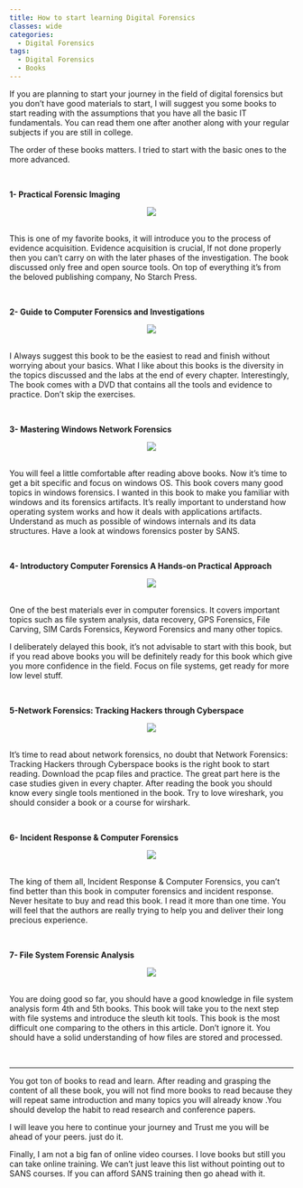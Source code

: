 ```yaml
---
title: How to start learning Digital Forensics
classes: wide
categories:
  - Digital Forensics
tags:
  - Digital Forensics
  - Books
---
```


If you are planning to start your journey in the field of digital forensics but you don’t have good materials to start, I will suggest you some books to start reading with the assumptions that you have all the basic IT fundamentals. You can read them one after another along with your regular subjects if you are still in college.

The order of these books matters. I tried to start with the basic ones to the more advanced.

<!-- more -->

<br>

**1- Practical Forensic Imaging** 

<div style="text-align:center"><img src="/imgs/practical forensics imaging.png" /></div>

<br>


This is one of my favorite books, it will introduce you to the process of evidence acquisition. Evidence acquisition is crucial, If not done properly then you can’t carry on with the later phases of the investigation. The book discussed only free and open source tools. On top of everything it’s from the beloved publishing company, No Starch Press.

<br>

**2- Guide to Computer Forensics and Investigations**

<div style="text-align:center"><img src="/imgs/Guide to Computer Forensics and Investigations.jpeg" /></div>

<br>

I Always suggest this book to be the easiest to read and finish without worrying about your basics. What I like about this books is the diversity in the topics discussed and the labs at the end of every chapter. Interestingly, The book comes with a DVD that contains all the tools and evidence to practice. Don’t skip the exercises.

<br>

**3- Mastering Windows Network Forensics**

<div style="text-align:center"><img src="/imgs/Master windows forensics.jpeg" /></div>

<br>

You will feel a little comfortable after reading above books. Now it’s time to get a bit specific and focus on windows OS. This book covers many good topics in windows forensics. I wanted in this book to make you familiar with windows and its forensics artifacts. It’s really important to understand how operating system works and how it deals with applications artifacts. Understand as much as possible of windows internals and its data structures. Have a look at windows forensics poster by SANS.

<br>

**4- Introductory Computer Forensics A Hands-on Practical Approach**

<div style="text-align:center"><img src="/imgs/Introductory computer forensics hands-on practical approache.png" /></div>

<br>

One of the best materials ever in computer forensics. It covers important topics such as file system analysis, data recovery, GPS Forensics, File Carving, SIM Cards Forensics, Keyword Forensics and many other topics.

I deliberately delayed this book, it’s not advisable to start with this book, but if you read above books you will be definitely ready for this book which give you more confidence in the field. Focus on file systems, get ready for more low level stuff. 

<br>

**5-Network Forensics: Tracking Hackers through Cyberspace**

<div style="text-align:center"><img src="/imgs/network forensics tracking hackers through cyberspace.png" /></div>

<br>

It’s time to read about network forensics, no doubt that Network Forensics: Tracking Hackers through Cyberspace books is the right book to start reading. Download the pcap files and practice. The great part here is the case studies given in every chapter. After reading the book you should know every single tools mentioned in the book. Try to love wireshark, you should consider a book or a course for wirshark.

<br>

**6- Incident Response & Computer Forensics**

<div style="text-align:center"><img src="/imgs/incident response and computer forensics.jpeg" /></div>

<br>

The king of them all, Incident Response & Computer Forensics, you can’t find better than this book in computer forensics and incident response. Never hesitate to buy and read this book. I read it more than one time. You will feel that the authors are really trying to help you and deliver their long precious experience.

<br>

**7- File System Forensic Analysis**


<div style="text-align:center"><img src="/imgs/Filesystem analysis.jpeg" /></div>

<br>

You are doing good so far, you should have a good knowledge in file system analysis form 4th and 5th books. This book will take you to the next step with file systems and introduce the sleuth kit tools. This book is the most difficult one comparing to the others in this article. Don’t ignore it. You should have a solid understanding of how files are stored and processed.

<br>

------

You got ton of books to read and learn. After reading and grasping the content of all these book, you will not find more books to read because they will repeat same introduction and many topics you will already know .You should develop the habit to read research and conference papers.

I will leave you here to continue your journey and Trust me you will be ahead of your peers. just do it.

Finally, I am not a big fan of online video courses. I love books but still you can take online training. We can’t just leave this list without pointing out to SANS courses. If you can afford SANS training then go ahead with it.
